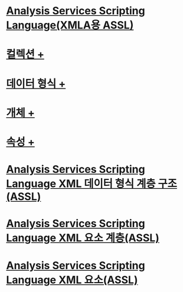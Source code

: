 # [Analysis Services Scripting Language(XMLA용 ASSL)](analysis-services-scripting-language-assl-for-xmla.md)

# [컬렉션 +](../../analysis-services/scripting/collections/accounts-element-assl.md)
# [데이터 형식 +](../../analysis-services/scripting/data-type/action-data-type-assl.md)
# [개체 +](../../analysis-services/scripting/objects/account-element-assl.md)
# [속성 +](../../analysis-services/scripting/properties/access-element-assl.md)

# [Analysis Services Scripting Language XML 데이터 형식 계층 구조(ASSL)](analysis-services-scripting-language-xml-data-type-hierarchy-assl.md)
# [Analysis Services Scripting Language XML 요소 계층(ASSL)](analysis-services-scripting-language-xml-element-hierarchy-assl.md)
# [Analysis Services Scripting Language XML 요소(ASSL)](analysis-services-scripting-language-xml-elements-assl.md)
